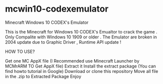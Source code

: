 # mcwin10-codexemulator
Minecraft Windows 10 CODEX's Emulator

This is the Minecraft for Windows 10 CODEX's Emualtor to crack the game .
Only Compalite with Windows 10 1909 or older . 
The Emulator are broken in 2004 update due to Graphic Driver , Runtime API update !

HOW TO USE?

Get one MC AppX file (I Recommended use Minecraft Launcher by MCMrARM TO Get AppX file)
Extract it
Install the extract package (You can find howto tutorial in Google)
Download or clone this repository
Move all file in the .zip to Extracted Package
Enjoy
